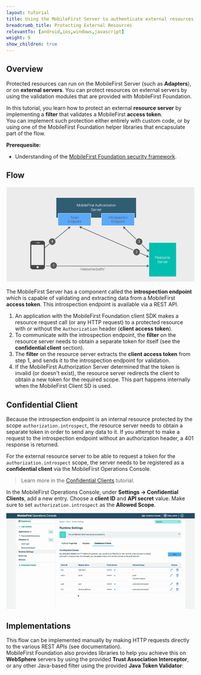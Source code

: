 ```yaml
---
layout: tutorial
title: Using the MobileFirst Server to authenticate external resources
breadcrumb_title: Protecting External Resources
relevantTo: [android,ios,windows,javascript]
weight: 9
show_children: true
---
```

## Overview
Protected resources can run on the MobileFirst Server (such as **Adapters**), or on **external servers**. You can protect resources on external servers by using the validation modules that are provided with MobileFirst Foundation.

In this tutorial, you learn how to protect an external **resource server** by implementing a **filter** that validates a MobileFirst **access token**.  
You can implement such protection either entirely with custom code, or by using one of the MobileFirst Foundation helper libraries that encapsulate part of the flow.

**Prerequesite:**  
* Understanding of the [MobileFirst Foundation security framework](../).

## Flow
![Protecting external resources diagram](external_resources_flow.jpg)

The MobileFirst Server has a component called the **introspection endpoint** which is capable of validating and extracting data from a MobileFirst **access token**. This introspection endpoint is available via a REST API.

1. An application with the MobileFirst Foundation client SDK makes a resource request call (or any HTTP request) to a protected resource with or without the `Authorization` header (**client access token**).
2. To communicate with the introspection endpoint, the **filter** on the resource server needs to obtain a separate token for itself (see the **confidential client** section).
3. The **filter** on the resource server extracts the **client access token** from step 1, and sends it to the introspection endpoint for validation.
4. If the MobileFirst Authorization Server determined that the token is invalid (or doesn't exist), the resource server redirects the client to obtain a new token for the required scope. This part happens internally when the MobileFirst Client SD is used.

## Confidential Client
Because the introspection endpoint is an internal resource protected by the scope `authorization.introspect`, the resource server needs to obtain a separate token in order to send any data to it. If you attempt to make a request to the introspection endpoint without an authorization header, a 401 response is returned.

For the external resource server to be able to request a token for the `authorization.introspect` scope, the server needs to be registered as a **confidential client** via the MobileFirst Operations Console.  

> Learn more in the [Confidential Clients](../confidential-clients/) tutorial.

In the MobileFirst Operations Console, under **Settings → Confidential Clients**, add a new entry. Choose a **client ID** and **API secret** value. Make sure to set `authorization.introspect` as the **Allowed Scope**.

<img class="gifplayer" alt="Configurting a confidential client" src="confidential-client.png"/>

## Implementations

This flow can be implemented manually by making HTTP requests directly to the various REST APIs (see documentation).  
MobileFirst Foundation also provides libraries to help you achieve this on **WebSphere** servers by using the provided **Trust Association Interceptor**, or any other Java-based filter using the provided **Java Token Validator**:
